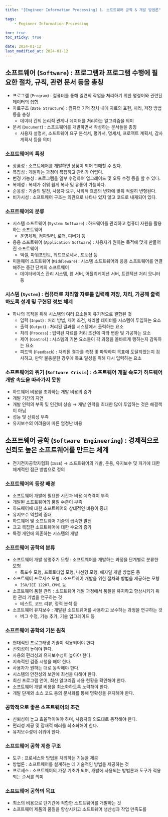 ```yaml
---
title: "[Engineer Information Processing] 1. 소프트웨어 공학 & 개발 방법론"

tags:
    - Engineer Information Processing

toc: true
toc_sticky: true

date: 2024-01-12
last_modified_at: 2024-01-12
---
```


## 소프트웨어 (```Software```) : 프로그램과 프로그램 수행에 필요한 절차, 규칙, 관련 문서 등을 총칭

- 프로그램 (```Program```) : 컴퓨터를 통해 일련의 작업을 처리하기 위한 명령어와 관련된 데이터의 집합
- 자료구조 (```Date Structure```) : 컴퓨터 기억 장치 내에 자료의 표현, 처리, 저장 방법 등을 총칭
  - 데이터 간의 논리적 관계나 데이터를 처리하는 알고리즘을 의미
- 문서 (```Document```) : 소프트웨어를 개발하면서 작성하는 문서들을 총칭
  - 사용자 설명서, 소프트웨어 요구 분석서, 평가서, 명세서, 프로젝트 계획서, 감사 계획서 등을 의미

### 소프트웨어의 특징

- 상품성 : 소프트에어를 개발하면 상품이 되어 판매할 수 있다.
- 복잡성 : 개발하는 과정이 복잡하고 관리가 어렵다.
- 변경 가능성 : 프로그램을 일부 수정하여 업그레이드 및 오류 수정 등을 할 수 있다.
- 복제성 : 복제가 쉬워 쉅게 복사 및 유통이 가능하다.
- 순응성 : 기술의 발전, 사용자 요구, 사회적 흐름의 변화에 맞춰 적절히 변형된다.
- 비가시성 : 소프트웨어 구조는 외관으로 나타나 있지 않고 코드로 내재되어 있다.

### 소프트웨어의 분류

- 시스템 소프트웨어 (```System Software```) : 하드웨어를 관리하고 컴퓨터 자원을 활용하는 소프트웨어
  - 운영체제, 컴파일러, 로더, 디버거 등
- 응용 소프트웨어 (```Application Software```) : 사용자가 원하는 목적에 맞게 만들어진 소프트웨어
  - 엑셀, 파워포인트, 워드프로세서, 포토샵 등
- 미들웨어 소프트웨어 (```Middleware```) : 시스템 소프트웨어와 응용 소프트웨어를 연결해주는 중간 단계의 소프트웨어
  - 데이터베이스 관리 시스템, 웹 서버, 어플리케이션 서버, 트랜잭션 처리 모니터 등

### 시스템 (```System```) : 컴퓨터로 처리할 자료를 입력해 저장, 처리, 가공해 출력하도록 설계 및 구현된 정보 체계

- 하나의 목적을 위해 시스템의 여러 요소들이 유기적으로 결합된 것
  - 입력 (```Input```) : 처리 방법, 제어 조건, 처리할 데이터를 시스템이 투입하는 요소
  - 출력 (```Output```) : 처리된 결과를 시스템에서 출력하는 요소
  - 처리 (```Process```) : 입력된 자료를 처리 조건에 따라 변환 및 가공하는 요소
  - 제어 (```Control```) : 시스템의 기본 요소들이 각 과정을 올바르게 행하는지 감독하는 요소
  - 피드백 (```Feedback```) : 처리된 결과를 측정 및 파악하여 목표에 도달되었는지 검사하고, 만약 불충분한 경우에 목표 달성을 위해 다시 입력하는 요소

### 소프트웨어의 위기 (```Software Crisis```) : 소프트웨어 개발 속도가 하드웨어 개발 속도을 따라가지 못함

- 하드웨어 비용을 초과하는 개발 비용의 증가
- 개발 기간의 지연
- 개발 인력의 부족 및 인건비 상승 → 개발 인력을 최대한 많이 투입하는 것은 해결책이 아님
- 성능 및 신뢰성 부족
- 유지보수의 어려움에 따른 엄청난 비용

## 소프트웨어 공학 (```Software Engineering```) : 경제적으로 신뢰도 높은 소프트웨어를 만드는 체계

- 전기전자공학자협회 (```IEEE```) → 소프트웨어의 개발, 운용, 유지보수 및 파기에 대한 체계적인 접근 방법으로 정의

### 소프트웨어의 등장 배경

- 소프트웨어 개발에 필요한 시간과 비용 예측력이 부족
- 개발된 소프트웨어의 품질 수준이 부족
- 하드웨어에 대한 소프트웨어의 상대적인 비용이 증대
- 유지보수 역할의 증대
- 하드웨어 및 소프트웨어 기술의 급속한 발전
- 크고 복잡한 소프트웨어에 대한 수요의 증가
- 특정 개인에 의존하는 시스템의 개발

### 소프트웨어 공학의 분류

- 소프트웨어 개발 생명주기 모형 : 소프트웨어를 개발하는 과정을 단계별로 분류한 모형
  - 폭포수 모형, 프로토타입 모형, 나선형 모형, 에자일 개발 방법론 등
- 소프트웨어 프로세스 모형 : 소프트웨어 개발을 위한 절차와 방법을 제공하는 모형
  - ```ISO/IEE 12207```, ```CMM1``` 등
- 소프트웨어 품질 관리 : 소프트웨어 개발 과정에서 품질을 유지하고 향상시키기 위한 관리 기법을 연구하는 것
  - 테스트, 코드 리뷰, 정적 분석 등
- 소프트웨어 유지보수 : 개발된 소프트웨어를 사용하고 보수하는 과정을 연구하는 것
  - 버그 수정, 기능 추가, 기술 업그레이드 등

### 소프트웨어 공학의 기본 원칙

- 현대적인 프로그래밍 기술이 적용되어야 한다.
- 신뢰성이 높아야 한다.
- 사용의 편리성과 유지보수성이 높아야 한다.
- 지속적인 검증 시행을 해야 한다.
- 사용자가 원하는 대로 동작해야 한다.
- 시스템의 안전성와 보안에 최선을 다해야 한다.
- 최신 프로그램 언어, 최신 알고리즘 사용 현황을 확인해야 한다.
- 소프트웨어 개발 비용을 최소화하도록 노력해야 한다.
- 개발 단계와 소스 코드 등의 문서화를 통해 명확성을 유지해야 한다.

### 공학적으로 좋은 소프트웨어의 조건

- 신뢰성이 높고 효율적이여야 하며, 사용자의 의도대로 동작해야 한다.
- 편리성 제공 및 잠재적 에러를 최소화해야 한다.
- 유지보수성이 쉬워야 한다.

### 소프트웨어 공학 계층 구조

- 도구 : 프로세스와 방법을 처리하는 기능을 제공
- 방법론 : 소프트웨어를 설계하는 데 기술적인 방법을 제공하는 것
- 프로세스 : 소프트웨어의 가장 기초가 되며, 개발에 사용되는 방법론과 도구가 적용되는 순서를 의미

### 소프트웨어 공학의 목표

- 최소의 비용으로 단기간에 적합한 소프트웨어를 개발하는 것
- 소프트웨어 제품의 품질을 향상시키고 소프트웨어 생산성과 작업 만족도를